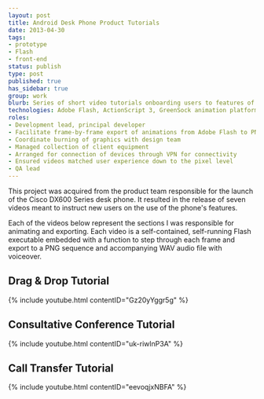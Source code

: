 ```yaml
---
layout: post
title: Android Desk Phone Product Tutorials
date: 2013-04-30
tags:
- prototype
- Flash
- front-end
status: publish
type: post
published: true
has_sidebar: true
group: work
blurb: Series of short video tutorials onboarding users to features of new desk phone.
technologies: Adobe Flash, ActionScript 3, GreenSock animation platform, motion graphics animation, After Effects CS6
roles:
- Development lead, principal developer
- Facilitate frame-by-frame export of animations from Adobe Flash to PNG sequence for video render
- Coordinate burning of graphics with design team
- Managed collection of client equipment
- Arranged for connection of devices through VPN for connectivity
- Ensured videos matched user experience down to the pixel level
- QA lead
---
```

This project was acquired from the product team responsible for the launch of the Cisco DX600 Series desk phone. It resulted in the release of seven videos meant to instruct new users on the use of the phone's features.

Each of the videos below represent the sections I was responsible for animating and exporting. Each video is a self-contained, self-running Flash executable embedded with a function to step through each frame and export to a PNG sequence and accompanying WAV audio file with voiceover.

## Drag &amp; Drop Tutorial
{% include youtube.html contentID="Gz20yYggr5g" %}

## Consultative Conference Tutorial
{% include youtube.html contentID="uk-riwlnP3A" %}

## Call Transfer Tutorial
{% include youtube.html contentID="eevoqjxNBFA" %}
